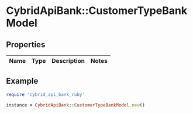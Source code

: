 # CybridApiBank::CustomerTypeBankModel

## Properties

| Name | Type | Description | Notes |
| ---- | ---- | ----------- | ----- |

## Example

```ruby
require 'cybrid_api_bank_ruby'

instance = CybridApiBank::CustomerTypeBankModel.new()
```

